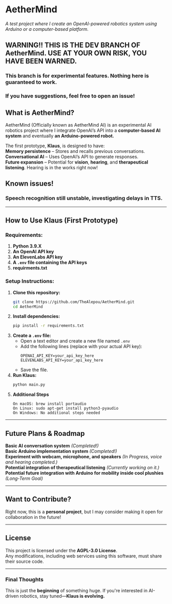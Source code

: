 # **AetherMind**   
*A test project where I create an OpenAI-powered robotics system using Arduino or a computer-based platform.*  

## WARNING!! THIS IS THE DEV BRANCH OF **AetherMind**. USE AT YOUR OWN RISK, YOU HAVE BEEN WARNED.
### This branch is for experimental features. Nothing here is guaranteed to work.
### If you have suggestions, feel free to open an issue!

## **What is AetherMind?**  
AetherMind (Officially known as AetherMind AI) is an experimental AI robotics project where I integrate OpenAI’s API into a **computer-based AI system** and eventually **an Arduino-powered robot.**  

The first prototype, **Klaus**, is designed to have:  
**Memory persistence** – Stores and recalls previous conversations.  
**Conversational AI** – Uses OpenAI’s API to generate responses.  
**Future expansion** – Potential for **vision**, **hearing**, and **therapeutical listening**. Hearing is in the works right now!  

## Known issues!
### Speech recognition still unstable, investigating delays in TTS.

---

## **How to Use Klaus (First Prototype)**  
### **Requirements:**  
1. **Python 3.9.X**  
2. **An OpenAI API key**  
3. **An ElevenLabs API key**  
4. **A `.env` file containing the API keys**  
5. **requirments.txt**  

### **Setup Instructions:**  
1. **Clone this repository:**  
   ```bash
   git clone https://github.com/TheAlepou/AetherMind.git
   cd AetherMind
   ```  
2. **Install dependencies:**  
   ```bash
   pip install -r requirements.txt
   ```  
3. **Create a `.env` file:**  
   - Open a text editor and create a new file named `.env`  
   - Add the following lines (replace with your actual API key):  
     ```
     OPENAI_API_KEY=your_api_key_here
     ELEVENLABS_API_KEY=your_api_key_here
     ```  
   - Save the file.
4. **Run Klaus:**  
   ```bash
   python main.py
5. **Additional Steps**
   ```  
   On macOS: brew install portaudio
   On Linux: sudo apt-get install python3-pyaudio
   On Windows: No additional steps needed
   ```  

---

## **Future Plans & Roadmap**  
**Basic AI conversation system** *(Completed!)*  
**Basic Arduino implementation system** *(Completed!)*   
**Experiment with webcam, microphone, and speakers** *(In Progress, voice and hearing completed.)*  
**Potential integration of therapeutical listening** *(Currently working on it.)*  
**Potential future integration with Arduino for mobility inside cool plushies** *(Long-Term Goal)*  

---

## **Want to Contribute?**  
Right now, this is a **personal project**, but I may consider making it open for collaboration in the future!  

---

## License
This project is licensed under the **AGPL-3.0 License**.  
Any modifications, including web services using this software, must share their source code.

---

### **Final Thoughts**  
This is just the **beginning** of something huge. If you're interested in AI-driven robotics, stay tuned—**Klaus is evolving.**
